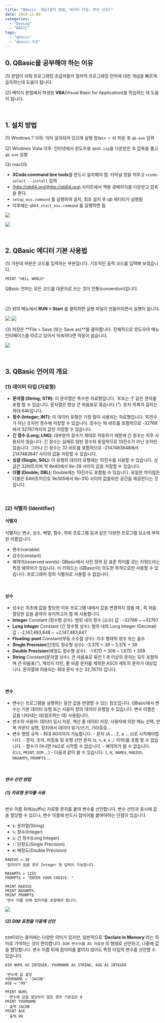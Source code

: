 ```yaml
---
title: "QBasic: 개요(설치 방법, 데이터 타입, 변수 선언)"
date: 2019-11-08
categories: 
  - "DevLog"
  - "BASIC"
tags: 
  - "qbasic"
  - "qbasic-기초"
---
```


## **0\. QBasic을 공부해야 하는 이유**

(1) 문법이 쉬워 프로그래밍 초급자들이 절차적 프로그래밍 언어에 대한 개념을 빠르게 습득하는데 도움이 됩니다.

(2) 베이식 문법에서 파생된 **VBA**(Visual Basic for Application)을 학습하는 데 도움이 됩니다.

 

## **1\. 설치 방법**

(1) Windows 7 이하: 이미 설치되어 있으며 실행 창(`Win + R`) 띄운 후 `qb.exe` 입력

(2) Windows Vista 이후: 인터넷에서 윈도우용 `qb45.zip`을 다운받은 후 압축을 풀고 `qb.exe` 실행

(3) macOS

- **XCode command line tools**를 반드시 설치해야 함: 터미널 창을 띄우고 `xcode-select --install` 입력
- [http://qb64.org](http://qb64.org) 사이트에서 맥용 큐베이식을 다운받고 압축을 푼다.
- `setup_osx.command` 를 실행하여 설치, 최초 설치 후 qb 에디터가 실행됨
- 이후에는 `qb64_start_osx.command` 를 실행하면 됨

![](/assets/img/wp-content/uploads/2019/11/qbasic/1-1-qbasic.png)

![](/assets/img/wp-content/uploads/2019/11/qbasic/1-2-install_qbasic.png)

 

## **2\. QBasic 에디터 기본 사용법**

(1) 가운데 부분은 코드를 입력하는 부분입니다. 기초적인 출력 코드를 입력해 보겠습니다.

```
PRINT "HELL WORLD"
```

QBasic 언어는 모든 코드를 대문자로 쓰는 것이 전통(convention)입니다.

 

(2) 위의 메뉴에서 **RUN > Start** 를 클릭하면 실행 파일이 만들어지면서 실행이 됩니다.

![](/assets/img/wp-content/uploads/2019/11/스크린샷-2019-11-09-오전-1.38.06.png) ![](/assets/img/wp-content/uploads/2019/11/스크린샷-2019-11-09-오전-1.38.21.png)

(3) 저장은 **File > Save (또는 Save as)**를 클릭합니다. 전체적으로 윈도우의 메뉴 인터페이스를 따르고 있어서 익숙하다면 적응이 쉽습니다.

![](/assets/img/wp-content/uploads/2019/11/스크린샷-2019-11-09-오전-1.40.53.png)

 

## **3\. QBasic 언어의 개요**

### **(1) 데이터 타입 (자료형)**

- **문자열 (String; STR)**: 이 문자열은 특수한 자료형입니다. ‘A’또는 ‘ƒ’ 같은 문자를 포함 할 수 있습니다. 문자열은 항상 큰 따옴표로 묶습니다 (“). 문자 목록의 길이는 최대 64k입니다.
- **정수 (Integer; INT)**: 이 데이터 유형은 가장 많이 사용되는 자료형입니다. 10진수가 아닌 숫자만 정수에 저장할 수 있습니다. 정수는 16 비트를 포함하므로 -32768에서 32767까지의 값만 저장할 수 있습니다.
- **긴 정수 (Long; LNG)**: 대부분의 정수가 제대로 작동하기 때문에 긴 정수는 자주 사용되지 않습니다. 긴 정수는 실제로 일반 정수와 동일하므로 10진수가 아닌 숫자만 있습니다. 그러나 긴 정수는 32 비트를 포함하므로 –2147483648에서 2147483647 사이의 값을 저장할 수 있습니다.
- **싱글 (Single; SGL)**: 이 유형의 데이터 유형에는 10진수를 사용할 수 있습니다. 싱글은 32비트이며 약 9e40에서 9e\-39 사이의 값을 저장할 수 있습니다.
- **더블 (Double; DBL)**; Double에는 10진수도 포함될 수 있습니다. 유일한 차이점은 더블은 64비트이므로 9e305에서 9e\-310 사이의 값을위한 공간을 제공한다는 것입니다.

 

### **(2) 식별자 (Identifier)**

#### **식별자**

식별자는 변수, 상수, 배열, 함수, 하위 프로그램 등과 같은 다양한 프로그램 요소에 부여 된 이름입니다.

- 변수(variable)
- 상수(constant)
- 예약어(reserved words): QBasic에서 사전 정의 된 표준 의미를 갖는 키워드라는 특정 예약어가 있습니다. 이 키워드는 (QBasic이) 의도한 목적으로만 사용할 수 있습니다. 프로그래머 정의 식별자로 사용할 수 없습니다.

 

#### **상수**

- 상수는 최초에 값을 할당한 이후 프로그램 내에서 값을 변경하지 않을 때 , 즉 처음 할당한 값을 끝까지 유지하고자 할 때 사용합니다.
- **Integer** Constant (정수형 상수): 범위 내의 정수 (소수) 값 : –32768 ~ +32767
- **Long integer** Constant (긴 정수형 상수): 범위 내의 Long Integer (Decimal) 값 : -2,147,483,648 ~ +2,147,483,647
- **Floating-pont** Constant(부동 소수점 상수): 지수 형태의 양수 또는 음수
- **Single Precision**(단정도 정수형 상수): -3.37E + 38 ~ 3.37E + 38
- **Double Precision**(배정도 정수형 상수):  -1.67D + 308 ~ 1.67D + 308
- **String** Constant(문자열 상수): 큰 따옴표로 묶인 1 개 이상의 문자는 모두 포함하며 큰 따옴표("), 캐리지 리턴, 줄 바꿈 문자를 제외한 ASCII 세트의 문자가 대상입니다. 문자열에 허용되는 최대 문자 수는 32,767자 입니다.

 

#### **변수**

- 변수는 프로그램을 실행하는 동안 값을 변경할 수 있는 참조입니다. QBasic에서 변수는 기본 데이터 유형 또는 사용자 정의 데이터 유형일 수 있습니다. 변수 이름은 값을 나타내는 데(참조하는 데) 사용됩니다.
- 변수의 사용처: 데이터 임시 저장, 계산 중 데이터 저장, 사용자에 의한 메뉴 선택, 반복 카운터 실행, 장치에서 데이터 읽기/쓰기, 기타등등...
- 변수 명명 규칙 - 최대 40자까지 가능합니다. - 문자 (A ... Z, a ... z)로 시작해야합니다. - 문자, 숫자, 마침표 및 유형 선언 문자 (`$`, `%`, `#`, `&` ,`!` 이외)를 포함 할 수 없습니다. - 함수가 아니면 `FN`으로 시작할 수 없습니다. - 예약어가 될 수 없습니다. (`CLS`, `PRINT`, `DIM` ...) - 다음과 같이 쓸 수 있습니다: `I`, `N,` `NAME$`, `RADIUS`, `MAXAMT%`, `PROMPT$` ...

 

##### **변수 선언 방법**

###### **(1) 자료형 문자를 사용**

변수 이름 뒤에(suffix) 자료형 문자를 붙여 변수를 선언합니다. 변수 선언과 동시에 값을 할당할 수 있으나, 변수 이름에 반드시 접미어를 붙여야하는 단점이 있습니다.

- `$`: 문자열(String)
- `%`: 정수(Integer)
- `&`: 긴 정수(Long Integer)
- `!`: 단정도(Single Precision)
- `#`: 배정도(Double Precision)

```
RADIUS = 10
'접미어가 없을 경우 Integer 형 입력이 가능합니다.

MAXAMT% = 1255
PROMPT$ = "ENTER YOUR CHOICE: "

PRINT RADIUS
PRINT MAXAMT%
PRINT PROMPT$
'변수 이름 뒤에 접미어를 포함해야 합니다.
```

![](/assets/img/wp-content/uploads/2019/11/스크린샷-2019-11-09-오전-2.18.35.png)

###### **(2) DIM 표현을 이용해 선언**

`DIM`이라는 용어에는 다양한 의미가 있지만, 일반적으로 '**Declare In Memory**'라는 의미로 기억하는 것이 편리합니다. `DIM 변수이름 AS 자료형` 의 형태로 선언하고, 나중에 값을 할당합니다. 변수 이름 뒤에 접미어를 붙이지 않아도 특정 타입의 변수를 선언할 수 있습니다.

```
DIM NUM1 AS INTEGER, YOURNAME AS STRING, AGE AS INTEGER

'변수에 값 할당
YOURNAME = "JACOB"
AGE = "99"

PRINT NUM1
' 변수에 값을 할당하지 않은 경우 기본값은 0
PRINT YOURNAME
' 출력 JACOB
PRINT AGE
' 출력 99

```


